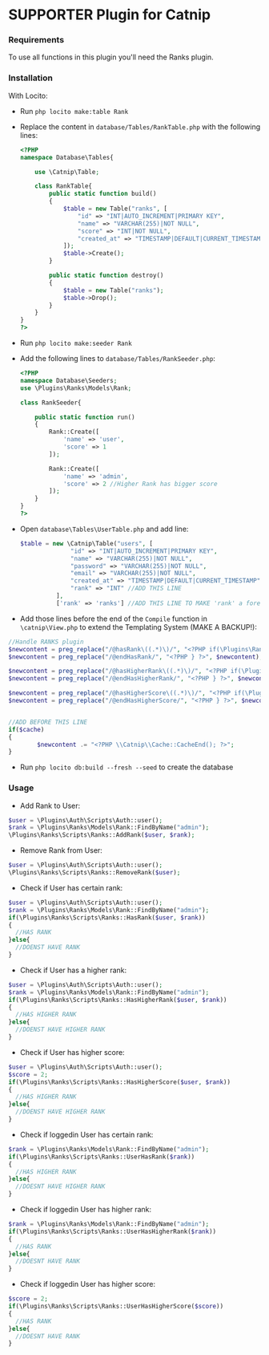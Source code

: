 # SUPPORTER Plugin for Catnip

### Requirements

To use all functions in this plugin you'll need the Ranks plugin.

### Installation
With Locito:
* Run ``` php locito make:table Rank ```
* Replace the content in ```database/Tables/RankTable.php``` with the following lines:
  ```php
  <?PHP
  namespace Database\Tables{

      use \Catnip\Table;

      class RankTable{
          public static function build()
          {
              $table = new Table("ranks", [
                  "id" => "INT|AUTO_INCREMENT|PRIMARY KEY",
                  "name" => "VARCHAR(255)|NOT NULL",
                  "score" => "INT|NOT NULL",
                  "created_at" => "TIMESTAMP|DEFAULT|CURRENT_TIMESTAMP"
              ]);
              $table->Create();
          }

          public static function destroy()
          {
              $table = new Table("ranks");
              $table->Drop();
          }
      }
  }
  ?>
  ```
* Run ```php locito make:seeder Rank```
* Add the following lines to ```database/Tables/RankSeeder.php```:
  ```php
  <?PHP
  namespace Database\Seeders;
  use \Plugins\Ranks\Models\Rank;

  class RankSeeder{

      public static function run()
      {
          Rank::Create([
              'name' => 'user',
              'score' => 1
          ]);

          Rank::Create([
              'name' => 'admin',
              'score' => 2 //Higher Rank has bigger score
          ]);
      }
  }
  ?>
  ```
* Open ```database\Tables\UserTable.php``` and add line:
  ```php
  $table = new \Catnip\Table("users", [
                "id" => "INT|AUTO_INCREMENT|PRIMARY KEY",
                "name" => "VARCHAR(255)|NOT NULL",
                "password" => "VARCHAR(255)|NOT NULL",
                "email" => "VARCHAR(255)|NOT NULL",
                "created_at" => "TIMESTAMP|DEFAULT|CURRENT_TIMESTAMP",
                "rank" => "INT" //ADD THIS LINE
            ],
            ['rank' => 'ranks'] //ADD THIS LINE TO MAKE 'rank' a foreign key
  ```

* Add those lines before the end of the ```Compile``` function in ```\catnip\View.php``` to extend the Templating System (MAKE A BACKUP!):
```php
//Handle RANKS plugin 
$newcontent = preg_replace("/@hasRank\((.*)\)/", "<?PHP if(\Plugins\Ranks\Scripts\Ranks::UserHasRank(\Plugins\Ranks\Models\Rank::FindByName($1))){?>", $newcontent);
$newcontent = preg_replace("/@endHasRank/", "<?PHP } ?>", $newcontent);

$newcontent = preg_replace("/@hasHigherRank\((.*)\)/", "<?PHP if(\Plugins\Ranks\Scripts\Ranks::UserHasHigherRank(\Plugins\Ranks\Models\Rank::FindByName($1))){?>", $newcontent);
$newcontent = preg_replace("/@endHasHigherRank/", "<?PHP } ?>", $newcontent);

$newcontent = preg_replace("/@hasHigherScore\((.*)\)/", "<?PHP if(\Plugins\Ranks\Scripts\Ranks::UserHasHigherScore($1)){?>", $newcontent);
$newcontent = preg_replace("/@endHasHigherScore/", "<?PHP } ?>", $newcontent);


//ADD BEFORE THIS LINE
if($cache)
{
        $newcontent .= "<?PHP \\Catnip\\Cache::CacheEnd(); ?>";
}
```

* Run ```php locito db:build --fresh --seed``` to create the database

### Usage
* Add Rank to User:
```php
$user = \Plugins\Auth\Scripts\Auth::user();
$rank = \Plugins\Ranks\Models\Rank::FindByName("admin");
\Plugins\Ranks\Scripts\Ranks::AddRank($user, $rank);
```

* Remove Rank from User:
```php
$user = \Plugins\Auth\Scripts\Auth::user();
\Plugins\Ranks\Scripts\Ranks::RemoveRank($user);
```

* Check if User has certain rank:
```php
$user = \Plugins\Auth\Scripts\Auth::user();
$rank = \Plugins\Ranks\Models\Rank::FindByName("admin");
if(\Plugins\Ranks\Scripts\Ranks::HasRank($user, $rank))
{
  //HAS RANK
}else{
  //DOENST HAVE RANK
}

```

* Check if User has a higher rank:
```php
$user = \Plugins\Auth\Scripts\Auth::user();
$rank = \Plugins\Ranks\Models\Rank::FindByName("admin");
if(\Plugins\Ranks\Scripts\Ranks::HasHigherRank($user, $rank))
{
  //HAS HIGHER RANK
}else{
  //DOENST HAVE HIGHER RANK
}
```

* Check if User has higher score:
```php
$user = \Plugins\Auth\Scripts\Auth::user();
$score = 2;
if(\Plugins\Ranks\Scripts\Ranks::HasHigherScore($user, $rank))
{
  //HAS HIGHER RANK
}else{
  //DOENST HAVE HIGHER RANK
}
```

* Check if loggedin User has certain rank:
```php
$rank = \Plugins\Ranks\Models\Rank::FindByName("admin");
if(\Plugins\Ranks\Scripts\Ranks::UserHasRank($rank))
{
  //HAS HIGHER RANK
}else{
  //DOESNT HAVE HIGHER RANK
}
```

* Check if loggedin User has higher rank:
```php
$rank = \Plugins\Ranks\Models\Rank::FindByName("admin");
if(\Plugins\Ranks\Scripts\Ranks::UserHasHigherRank($rank))
{
  //HAS RANK
}else{
  //DOESNT HAVE RANK
}
```

* Check if loggedin User has higher score:
```php
$score = 2;
if(\Plugins\Ranks\Scripts\Ranks::UserHasHigherScore($score))
{
  //HAS RANK
}else{
  //DOESNT HAVE RANK
}
```
